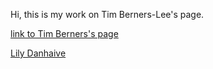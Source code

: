 Hi,
this is my work on Tim Berners-Lee's page.

[link to Tim Berners's page](https://lilyda08.github.io/starting-web-development/)

[Lily Danhaive](https://github.com/LilyDa08)
